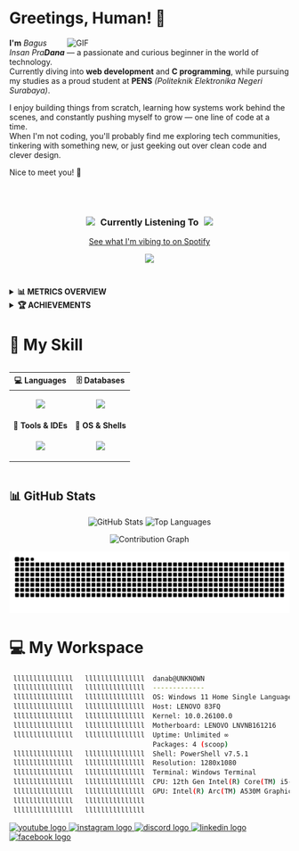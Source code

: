 # Greetings, Human! 👋

<img align="right" width="400" alt="GIF" src="https://media1.tenor.com/m/xAYj92aUDLIAAAAd/guts.gif"/>

**I'm** *Bagus Insan Pra**Dana*** — a passionate and curious beginner in the world of technology.  
Currently diving into **web development** and **C programming**, while pursuing my studies as a proud student at **PENS** *(Politeknik Elektronika Negeri Surabaya)*.  

I enjoy building things from scratch, learning how systems work behind the scenes, and constantly pushing myself to grow — one line of code at a time.  
When I'm not coding, you'll probably find me exploring tech communities, tinkering with something new, or just geeking out over clean code and clever design.

Nice to meet you! 🌱

<br/>

<br>

<h3 align="center">
  <img src="https://github.com/user-attachments/assets/88bccf26-209d-46e5-b6b2-400c799295d4" width="18px" style="margin-right: 6px;" />
  Currently Listening To
  <img src="https://github.com/user-attachments/assets/88bccf26-209d-46e5-b6b2-400c799295d4" width="18px" style="margin-left: 6px;" />
</h3>

<p align="center">
  <a href="https://open.spotify.com/user/i23w22xhp7t12imko8x7l04vt" target="_blank">
    See what I'm vibing to on Spotify
  </a>
</p>

<p align="center">
  <img src="https://spotify-github-profile.kittinanx.com/api/view?uid=i23w22xhp7t12imko8x7l04vt&cover_image=false&show_offline=true&theme=default&background_color=000000&interchange=false&bar_color=e3e3e3" width="350px" />
</p>


#

<details>
<summary><strong>📊 METRICS OVERVIEW</strong></summary>

<br>

[<img align="left" width="390" alt="📊 General Metrics" src="https://gist.githubusercontent.com/RockHead07/a30e4cb98393938dc0429cd9eabf4147/raw/general.svg">](#)
[<img align="right" width="390" alt="📺 Media Metrics" src="https://gist.githubusercontent.com/RockHead07/a30e4cb98393938dc0429cd9eabf4147/raw/medias.svg">](#)

<br clear="both">

[<img align="center" width="390" alt="⌛ WakaTime Stats" src="https://gist.githubusercontent.com/RockHead07/a30e4cb98393938dc0429cd9eabf4147/raw/wakatime.svg">](#)

</details>

<details>

<summary><strong>🏆 ACHIEVEMENTS</strong></summary>

![Achievements](https://gist.githubusercontent.com/RockHead07/a30e4cb98393938dc0429cd9eabf4147/raw/achievements.svg)

</details>

#

# 🤹 My Skill

<div align="center">
  <div style="display:inline-block; text-align:center; width:800px;">

| <div align="center">💻 <strong>Languages</strong></div> | <div align="center">🗄️ <strong>Databases</strong></div> |
|----------------------------------------------------------|-----------------------------------------------------------|
| <p align="center"><a href="https://skillicons.dev"><img src="https://skillicons.dev/icons?i=c,html,css,js,php" /></a></p> | <p align="center"><a href="https://skillicons.dev"><img src="https://skillicons.dev/icons?i=mysql,postgres,mongo" /></a></p> |
| <div align="center">🧰 <strong>Tools & IDEs</strong></div> | <div align="center">🐧 <strong>OS & Shells</strong></div> |
| <p align="center"><a href="https://skillicons.dev"><img src="https://skillicons.dev/icons?i=vscode,github,idea,photoshop" /></a></p> | <p align="center"><a href="https://skillicons.dev"><img src="https://skillicons.dev/icons?i=windows,powershell,ubuntu,linux" /></a></p> |

  </div>
</div>

###

## 📊 GitHub Stats

<p align="center">
  <!-- Left: GitHub Stats -->
  <img width="450" height="180" src="https://github-readme-stats.vercel.app/api?username=RockHead07&show_icons=true&count_private=true&include_all_commits=true&hide_rank=false&hide_title=false&theme=dark&border_radius=10&hide_border=false" alt="GitHub Stats" />

  <!-- Right: Most Used Languages -->
  <img width="345" height="180" src="https://github-readme-stats.vercel.app/api/top-langs/?username=RockHead07&layout=compact&langs_count=10&theme=dark&border_radius=10&hide_border=false" alt="Top Languages" />
</p>

<!-- Contribution Graph with High Contrast -->
<p align="center">
  <img src="https://github-readme-activity-graph.vercel.app/graph?username=RockHead07&radius=16&theme=high-contrast&area=true&hide_border=false" width="780" alt="Contribution Graph" />
</p>

<p align="center">
  <img src="https://github.com/RockHead07/RockHead07/blob/output/github-snake-dark.svg" alt="snake svg"/>
</p>

###

# 💻 My Workspace 

```bash
 lllllllllllllll   lllllllllllllll  danab@UNKNOWN
 lllllllllllllll   lllllllllllllll  -------------
 lllllllllllllll   lllllllllllllll  OS: Windows 11 Home Single Language [64-bit]
 lllllllllllllll   lllllllllllllll  Host: LENOVO 83FQ
 lllllllllllllll   lllllllllllllll  Kernel: 10.0.26100.0
 lllllllllllllll   lllllllllllllll  Motherboard: LENOVO LNVNB161216
 lllllllllllllll   lllllllllllllll  Uptime: Unlimited ∞
                                    Packages: 4 (scoop)
 lllllllllllllll   lllllllllllllll  Shell: PowerShell v7.5.1
 lllllllllllllll   lllllllllllllll  Resolution: 1280x1080
 lllllllllllllll   lllllllllllllll  Terminal: Windows Terminal
 lllllllllllllll   lllllllllllllll  CPU: 12th Gen Intel(R) Core(TM) i5-12450HX @ 2.688GHz
 lllllllllllllll   lllllllllllllll  GPU: Intel(R) Arc(TM) A530M Graphics
 lllllllllllllll   lllllllllllllll  
 lllllllllllllll   lllllllllllllll  
```

<div align="left">
  <a href="https://www.youtube.com/@rockhead0745" target="_blank">
    <img src="https://img.shields.io/static/v1?message=Youtube&logo=youtube&label=&color=FF0000&logoColor=white&labelColor=&style=for-the-badge" height="24" alt="youtube logo"  />
  </a>
  <a href="https://www.instagram.com/gaatsuu/" target="_blank">
    <img src="https://img.shields.io/static/v1?message=Instagram&logo=instagram&label=&color=E4405F&logoColor=white&labelColor=&style=for-the-badge" height="24" alt="instagram logo"  />
  </a>
  <a href="311442746533740544" target="_blank">
    <img src="https://img.shields.io/static/v1?message=Discord&logo=discord&label=&color=7289DA&logoColor=white&labelColor=&style=for-the-badge" height="24" alt="discord logo"  />
  </a>
  <a href="https://www.linkedin.com/in/bagus-insan-pradana-69513434a/" target="_blank">
    <img src="https://img.shields.io/static/v1?message=LinkedIn&logo=linkedin&label=&color=0077B5&logoColor=white&labelColor=&style=for-the-badge" height="24" alt="linkedin logo"  />
  </a>
  <a href="https://web.facebook.com/rock.head.75286?locale=id_ID&_rdc=1&_rdr#" target="_blank">
    <img src="https://img.shields.io/static/v1?message=Facebook&logo=facebook&label=&color=1877F2&logoColor=white&labelColor=&style=for-the-badge" height="24" alt="facebook logo"  />
  </a>
</div>

